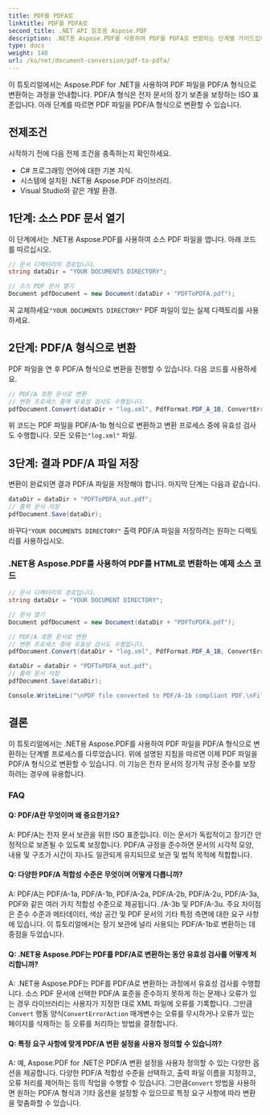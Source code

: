 ```yaml
---
title: PDF를 PDFA로
linktitle: PDF를 PDFA로
second_title: .NET API 참조용 Aspose.PDF
description: .NET용 Aspose.PDF를 사용하여 PDF를 PDFA로 변환하는 단계별 가이드입니다.
type: docs
weight: 140
url: /ko/net/document-conversion/pdf-to-pdfa/
---
```

이 튜토리얼에서는 Aspose.PDF for .NET을 사용하여 PDF 파일을 PDF/A 형식으로 변환하는 과정을 안내합니다. PDF/A 형식은 전자 문서의 장기 보존을 보장하는 ISO 표준입니다. 아래 단계를 따르면 PDF 파일을 PDF/A 형식으로 변환할 수 있습니다.

## 전제조건
시작하기 전에 다음 전제 조건을 충족하는지 확인하세요.

- C# 프로그래밍 언어에 대한 기본 지식.
- 시스템에 설치된 .NET용 Aspose.PDF 라이브러리.
- Visual Studio와 같은 개발 환경.

## 1단계: 소스 PDF 문서 열기
이 단계에서는 .NET용 Aspose.PDF를 사용하여 소스 PDF 파일을 엽니다. 아래 코드를 따르십시오.

```csharp
// 문서 디렉터리의 경로입니다.
string dataDir = "YOUR DOCUMENTS DIRECTORY";

// 소스 PDF 문서 열기
Document pdfDocument = new Document(dataDir + "PDFToPDFA.pdf");
```

 꼭 교체하세요`"YOUR DOCUMENTS DIRECTORY"` PDF 파일이 있는 실제 디렉토리를 사용하세요.

## 2단계: PDF/A 형식으로 변환
PDF 파일을 연 후 PDF/A 형식으로 변환을 진행할 수 있습니다. 다음 코드를 사용하세요.

```csharp
// PDF/A 호환 문서로 변환
// 변환 프로세스 중에 유효성 검사도 수행됩니다.
pdfDocument.Convert(dataDir + "log.xml", PdfFormat.PDF_A_1B, ConvertErrorAction.Delete);
```

위 코드는 PDF 파일을 PDF/A-1b 형식으로 변환하고 변환 프로세스 중에 유효성 검사도 수행합니다. 모든 오류는`"log.xml"` 파일.

## 3단계: 결과 PDF/A 파일 저장
변환이 완료되면 결과 PDF/A 파일을 저장해야 합니다. 마지막 단계는 다음과 같습니다.

```csharp
dataDir = dataDir + "PDFToPDFA_out.pdf";
// 출력 문서 저장
pdfDocument.Save(dataDir);
```

 바꾸다`"YOUR DOCUMENTS DIRECTORY"` 출력 PDF/A 파일을 저장하려는 원하는 디렉토리를 사용하십시오.

### .NET용 Aspose.PDF를 사용하여 PDF를 HTML로 변환하는 예제 소스 코드

```csharp
// 문서 디렉터리의 경로입니다.
string dataDir = "YOUR DOCUMENT DIRECTORY";

// 문서 열기
Document pdfDocument = new Document(dataDir + "PDFToPDFA.pdf");

// PDF/A 호환 문서로 변환
// 변환 프로세스 중에 유효성 검사도 수행됩니다.
pdfDocument.Convert(dataDir + "log.xml", PdfFormat.PDF_A_1B, ConvertErrorAction.Delete);

dataDir = dataDir + "PDFToPDFA_out.pdf";
// 출력 문서 저장
pdfDocument.Save(dataDir);

Console.WriteLine("\nPDF file converted to PDF/A-1b compliant PDF.\nFile saved at " + dataDir);
```

## 결론
이 튜토리얼에서는 .NET용 Aspose.PDF를 사용하여 PDF 파일을 PDF/A 형식으로 변환하는 단계별 프로세스를 다루었습니다. 위에 설명된 지침을 따르면 이제 PDF 파일을 PDF/A 형식으로 변환할 수 있습니다. 이 기능은 전자 문서의 장기적 규정 준수를 보장하려는 경우에 유용합니다.

### FAQ

#### Q: PDF/A란 무엇이며 왜 중요한가요?

A: PDF/A는 전자 문서 보관을 위한 ISO 표준입니다. 이는 문서가 독립적이고 장기간 안정적으로 보존될 수 있도록 보장합니다. PDF/A 규정을 준수하면 문서의 시각적 모양, 내용 및 구조가 시간이 지나도 일관되게 유지되므로 보관 및 법적 목적에 적합합니다.

#### Q: 다양한 PDF/A 적합성 수준은 무엇이며 어떻게 다릅니까?

A: PDF/A는 PDF/A-1a, PDF/A-1b, PDF/A-2a, PDF/A-2b, PDF/A-2u, PDF/A-3a, PDF와 같은 여러 가지 적합성 수준으로 제공됩니다. /A-3b 및 PDF/A-3u. 주요 차이점은 준수 수준과 메타데이터, 색상 공간 및 PDF 문서의 기타 특정 측면에 대한 요구 사항에 있습니다. 이 튜토리얼에서는 장기 보관에 널리 사용되는 PDF/A-1b로 변환하는 데 중점을 두었습니다.

#### Q: .NET용 Aspose.PDF는 PDF를 PDF/A로 변환하는 동안 유효성 검사를 어떻게 처리합니까?

A: .NET용 Aspose.PDF는 PDF를 PDF/A로 변환하는 과정에서 유효성 검사를 수행합니다. 소스 PDF 문서에 선택한 PDF/A 표준을 준수하지 못하게 하는 문제나 오류가 있는 경우 라이브러리는 사용자가 지정한 대로 XML 파일에 오류를 기록합니다. 그만큼`Convert` 행동 양식`ConvertErrorAction` 매개변수는 오류를 무시하거나 오류가 있는 페이지를 삭제하는 등 오류를 처리하는 방법을 결정합니다.

#### Q: 특정 요구 사항에 맞게 PDF/A 변환 설정을 사용자 정의할 수 있습니까?

 A: 예, Aspose.PDF for .NET은 PDF/A 변환 설정을 사용자 정의할 수 있는 다양한 옵션을 제공합니다. 다양한 PDF/A 적합성 수준을 선택하고, 출력 파일 이름을 지정하고, 오류 처리를 제어하는 등의 작업을 수행할 수 있습니다. 그만큼`Convert` 방법을 사용하면 원하는 PDF/A 형식과 기타 옵션을 설정할 수 있으므로 특정 요구 사항에 따라 변환을 맞춤화할 수 있습니다.